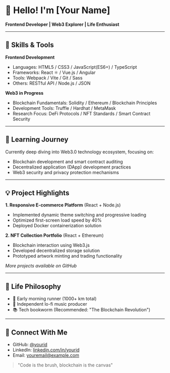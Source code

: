 # 👋 Hello! I'm [Your Name]

**Frontend Developer | Web3 Explorer | Life Enthusiast**

---

## 🧰 Skills & Tools

**Frontend Development**
- Languages: HTML5 / CSS3 / JavaScript(ES6+) / TypeScript
- Frameworks: React ⚛️ / Vue.js / Angular
- Tools: Webpack / Vite / Git / Sass
- Others: RESTful API / Node.js / JSON

**Web3 in Progress**
- Blockchain Fundamentals: Solidity / Ethereum / Blockchain Principles
- Development Tools: Truffle / Hardhat / MetaMask
- Research Focus: DeFi Protocols / NFT Standards / Smart Contract Security

---

## 🌱 Learning Journey

Currently deep diving into Web3.0 technology ecosystem, focusing on:
- Blockchain development and smart contract auditing
- Decentralized application (DApp) development practices
- Web3 security and privacy protection mechanisms

---

## 💡 Project Highlights

**1. Responsive E-commerce Platform** (React + Node.js)
- Implemented dynamic theme switching and progressive loading
- Optimized first-screen load speed by 40%
- Deployed Docker containerization solution

**2. NFT Collection Portfolio** (React + Ethereum)
- Blockchain interaction using Web3.js
- Developed decentralized storage solution
- Prototyped artwork minting and trading functionality

*More projects available on GitHub*

---

## 🌟 Life Philosophy

- 🏃 Early morning runner (1000+ km total)
- 🎵 Independent lo-fi music producer
- 📚 Tech bookworm (Recommended: "The Blockchain Revolution")

---

## 📩 Connect With Me

- GitHub: [@yourid](https://github.com/yourid) 
- LinkedIn: [linkedin.com/in/yourid](https://linkedin.com/in/yourid)
- Email: [youremail@example.com](mailto:youremail@example.com)

> "Code is the brush, blockchain is the canvas"
